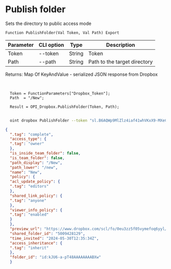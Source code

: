 ﻿---
sidebar_position: 1
---

# Publish folder
 Sets the directory to public access mode



`Function PublishFolder(Val Token, Val Path) Export`

  | Parameter | CLI option | Type | Description |
  |-|-|-|-|
  | Token | --token | String | Token |
  | Path | --path | String | Path to the target directory |

  
  Returns:  Map Of KeyAndValue - serialized JSON response from Dropbox

<br/>




```bsl title="Code example"
  Token = FunctionParameters["Dropbox_Token"];
  Path  = "/New";
  
  Result = OPI_Dropbox.PublishFolder(Token, Path);
```



```sh title="CLI command example"
    
  oint dropbox PublishFolder --token "sl.B6AQWp9MlZlz4iaf41whVKxX9-MXeCiQhPRe4YIRxFmZ3zHsdjmOAatzgaWVhqmlIOvDD6WIUQ..." --path %path%

```

```json title="Result"
{
  ".tag": "complete",
  "access_type": {
  ".tag": "owner"
  },
  "is_inside_team_folder": false,
  "is_team_folder": false,
  "path_display": "/New",
  "path_lower": "/new",
  "name": "New",
  "policy": {
  "acl_update_policy": {
  ".tag": "editors"
  },
  "shared_link_policy": {
  ".tag": "anyone"
  },
  "viewer_info_policy": {
  ".tag": "enabled"
  }
  },
  "preview_url": "https://www.dropbox.com/scl/fo/0eu3zz5f05vymefoq6yyl/h?dl=0",
  "shared_folder_id": "5009428129",
  "time_invited": "2024-05-30T12:35:34Z",
  "access_inheritance": {
  ".tag": "inherit"
  },
  "folder_id": "id:kJU6-a-pT48AAAAAAAABXw"
  }
```
